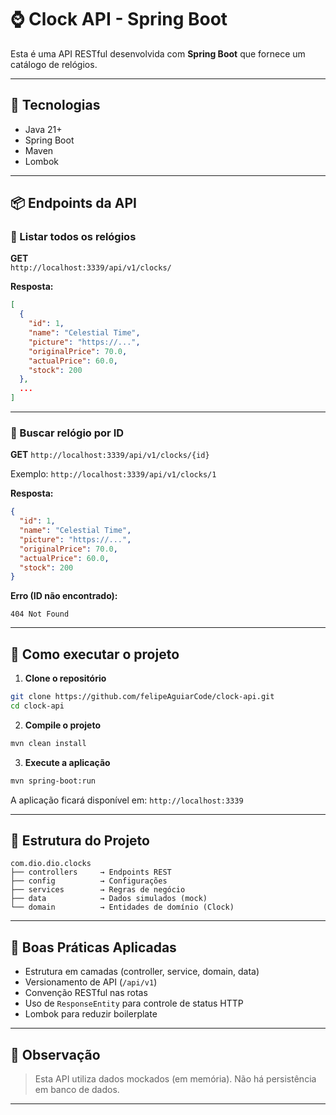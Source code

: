 
# ⌚ Clock API - Spring Boot

Esta é uma API RESTful desenvolvida com **Spring Boot** que fornece um catálogo de relógios.

---

## 🚀 Tecnologias

- Java 21+
- Spring Boot
- Maven
- Lombok

---

## 📦 Endpoints da API

### 🔹 Listar todos os relógios

**GET**  
`http://localhost:3339/api/v1/clocks/`

**Resposta:**
```json
[
  {
    "id": 1,
    "name": "Celestial Time",
    "picture": "https://...",
    "originalPrice": 70.0,
    "actualPrice": 60.0,
    "stock": 200
  },
  ...
]
````

---

### 🔹 Buscar relógio por ID

**GET**
`http://localhost:3339/api/v1/clocks/{id}`

Exemplo:
`http://localhost:3339/api/v1/clocks/1`

**Resposta:**

```json
{
  "id": 1,
  "name": "Celestial Time",
  "picture": "https://...",
  "originalPrice": 70.0,
  "actualPrice": 60.0,
  "stock": 200
}
```

**Erro (ID não encontrado):**

```http
404 Not Found
```

---

## 🔧 Como executar o projeto

1. **Clone o repositório**

```bash
git clone https://github.com/felipeAguiarCode/clock-api.git
cd clock-api
```

2. **Compile o projeto**

```bash
mvn clean install
```

3. **Execute a aplicação**

```bash
mvn spring-boot:run
```

A aplicação ficará disponível em:
`http://localhost:3339`

---

## 📁 Estrutura do Projeto

```
com.dio.dio.clocks
├── controllers     → Endpoints REST
├── config          → Configurações
├── services        → Regras de negócio
├── data            → Dados simulados (mock)
└── domain          → Entidades de domínio (Clock)
```

---

## 🌟 Boas Práticas Aplicadas

* Estrutura em camadas (controller, service, domain, data)
* Versionamento de API (`/api/v1`)
* Convenção RESTful nas rotas
* Uso de `ResponseEntity` para controle de status HTTP
* Lombok para reduzir boilerplate

---

## 📌 Observação

> Esta API utiliza dados mockados (em memória). Não há persistência em banco de dados.

---
